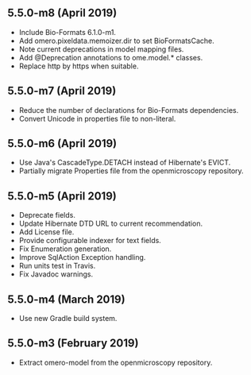 5.5.0-m8 (April 2019)
---------------------

- Include Bio-Formats 6.1.0-m1.
- Add omero.pixeldata.memoizer.dir to set BioFormatsCache.
- Note current deprecations in model mapping files.
- Add @Deprecation annotations to ome.model.* classes.
- Replace http by https when suitable.

5.5.0-m7 (April 2019)
---------------------

- Reduce the number of declarations for Bio-Formats dependencies.
- Convert Unicode in properties file to non-literal.

5.5.0-m6 (April 2019)
---------------------

- Use Java's CascadeType.DETACH instead of Hibernate's EVICT.
- Partially migrate Properties file from the openmicroscopy repository.

5.5.0-m5 (April 2019)
---------------------

- Deprecate fields.
- Update Hibernate DTD URL to current recommendation.
- Add License file.
- Provide configurable indexer for text fields.
- Fix Enumeration generation.
- Improve SqlAction Exception handling.
- Run units test in Travis.
- Fix Javadoc warnings.

5.5.0-m4 (March 2019)
---------------------

- Use new Gradle build system.

5.5.0-m3 (February 2019)
------------------------

- Extract omero-model from the openmicroscopy repository.
